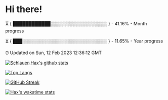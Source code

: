 # Hi there!

⏳ { ████████████░░░░░░░░░░░░░░░░░░ } - 41.16% - Month progress

⏳ { ███░░░░░░░░░░░░░░░░░░░░░░░░░░░ } - 11.65% - Year progress

⏰ Updated on Sun, 12 Feb 2023 12:36:12 GMT


[![Schlauer-Hax's github stats](https://github-readme-stats.vercel.app/api?username=Schlauer-Hax&show_icons=true&theme=dark&count_private=true)](https://github.com/Schlauer-Hax)


[![Top Langs](https://github-readme-stats.vercel.app/api/top-langs/?username=Schlauer-Hax&layout=compact&theme=dark)](https://github.com/Schlauer-Hax?tab=repositories)

[![GitHub Streak](https://streak-stats.demolab.com?user=Schlauer-Hax&theme=dark)](https://git.io/streak-stats)

[![Hax's wakatime stats](https://github-readme-stats.vercel.app/api/wakatime?username=Hax&theme=dark)](https://wakatime.com/@Hax)

